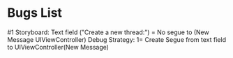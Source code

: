 #  Bugs List
#1 Storyboard: Text field ("Create a new thread:") = No segue to (New Message UIViewController)
Debug Strategy: 
1= Create Segue from text field to UIViewController(New Message)

